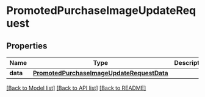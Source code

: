# PromotedPurchaseImageUpdateRequest

## Properties
Name | Type | Description | Notes
------------ | ------------- | ------------- | -------------
**data** | [**PromotedPurchaseImageUpdateRequestData**](PromotedPurchaseImageUpdateRequestData.md) |  | 

[[Back to Model list]](../README.md#documentation-for-models) [[Back to API list]](../README.md#documentation-for-api-endpoints) [[Back to README]](../README.md)


